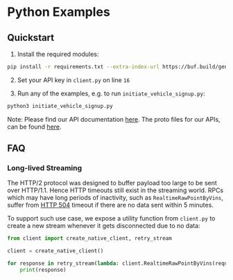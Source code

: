# Python Examples

## Quickstart

1. Install the required modules:
```bash
pip install -r requirements.txt --extra-index-url https://buf.build/gen/python
```

2. Set your API key in `client.py` on line `16`

3. Run any of the examples, e.g. to run `initiate_vehicle_signup.py`:
```bash
python3 initiate_vehicle_signup.py
```

Note: Please find our API documentation [here](https://api.compassiot.cloud/docs). The proto files for our APIs, can be found [here](https://buf.build/compassiot/api).

## FAQ

### Long-lived Streaming

The HTTP/2 protocol was designed to buffer payload too large to be sent over HTTP/1.1. Hence HTTP timeouts still exist in the streaming world. RPCs which may have long periods of inactivity, such as `RealtimeRawPointByVins`, suffer from [HTTP 504](https://developer.mozilla.org/en-US/docs/Web/HTTP/Status/504) timeout if there are no data sent within 5 minutes.

To support such use case, we expose a utility function from `client.py` to create a new stream whenever it gets disconnected due to no data:
```py
from client import create_native_client, retry_stream

client = create_native_client()

for response in retry_stream(lambda: client.RealtimeRawPointByVins(request, timeout=TIMEOUT_SEC)):
    print(response)
```
